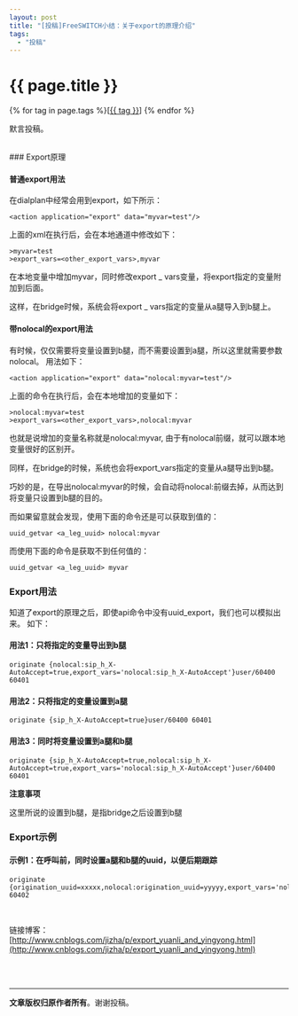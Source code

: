 ```yaml
---
layout: post
title: "[投稿]FreeSWITCH小结：关于export的原理介绍"
tags:
  - "投稿"
---
```


# {{ page.title }}

<div class="tags">
{% for tag in page.tags %}[<a class="tag" href="/tags.html#{{ tag }}">{{ tag }}</a>] {% endfor %}
</div>

默言投稿。

<br />
### Export原理

#### 普通export用法

在dialplan中经常会用到export，如下所示：

    <action application="export" data="myvar=test"/>

上面的xml在执行后，会在本地通道中修改如下：

	>myvar=test    
	>export_vars=<other_export_vars>,myvar

在本地变量中增加myvar，同时修改export _ vars变量，将export指定的变量附加到后面。

这样，在bridge时候，系统会将export _ vars指定的变量从a腿导入到b腿上。

#### 带nolocal的export用法

有时候，仅仅需要将变量设置到b腿，而不需要设置到a腿，所以这里就需要参数nolocal。
用法如下：

    <action application="export" data="nolocal:myvar=test"/>

上面的命令在执行后，会在本地增加的变量如下：

	>nolocal:myvar=test
	>export_vars=<other_export_vars>,nolocal:myvar

也就是说增加的变量名称就是nolocal:myvar, 由于有nolocal前缀，就可以跟本地变量很好的区别开。

同样，在bridge的时候，系统也会将export_vars指定的变量从a腿导出到b腿。

巧妙的是，在导出nolocal:myvar的时候，会自动将nolocal:前缀去掉，从而达到将变量只设置到b腿的目的。

而如果留意就会发现，使用下面的命令还是可以获取到值的：

	uuid_getvar <a_leg_uuid> nolocal:myvar

而使用下面的命令是获取不到任何值的：

	uuid_getvar <a_leg_uuid> myvar

### Export用法

知道了export的原理之后，即使api命令中没有uuid_export，我们也可以模拟出来。
如下：

#### 用法1：只将指定的变量导出到b腿

	originate {nolocal:sip_h_X-AutoAccept=true,export_vars='nolocal:sip_h_X-AutoAccept'}user/60400 60401

#### 用法2：只将指定的变量设置到a腿

	originate {sip_h_X-AutoAccept=true}user/60400 60401

#### 用法3：同时将变量设置到a腿和b腿

	originate {sip_h_X-AutoAccept=true,nolocal:sip_h_X-AutoAccept=true,export_vars='nolocal:sip_h_X-AutoAccept'}user/60400 60401

**注意事项**

这里所说的设置到b腿，是指bridge之后设置到b腿

### Export示例

#### 示例1：在呼叫前，同时设置a腿和b腿的uuid，以便后期跟踪

	originate {origination_uuid=xxxxx,nolocal:origination_uuid=yyyyy,export_vars='nolocal:origination_uuid'}user/60401 60402

<br>

链接博客：[http://www.cnblogs.com/jizha/p/export_yuanli_and_yingyong.html](http://www.cnblogs.com/jizha/p/export_yuanli_and_yingyong.html)

<br>
<br>
<hr>


**文章版权归原作者所有**。谢谢投稿。

